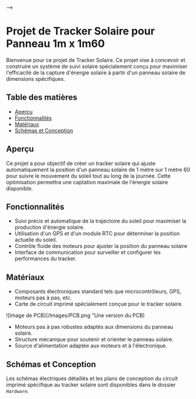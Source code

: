 <!--# Tracker solaire -->
<!--+ 2023-2024 -->
<!--$ C++-->
<!--$ Freecad -->
<!--$ GPS -->
<!--% Ce projet vise à concevoir et construire un système de suivi solaire spécialement conçu pour maximiser l'efficacité de la capture d'énergie solaire à partir d'un panneau solaire. -->
 -->
# Projet de Tracker Solaire pour Panneau 1m x 1m60

Bienvenue pour ce projet de Tracker Solaire.
Ce projet vise à concevoir et construire un système de suivi solaire spécialement conçu pour maximiser l'efficacité de la capture d'énergie solaire à partir d'un panneau solaire de dimensions spécifiques.

## Table des matières

- [Aperçu](#aperçu)
- [Fonctionnalités](#fonctionnalités)
- [Matériaux](#matériaux)
- [Schémas et Conception](#schémas-et-conception)

## Aperçu

Ce projet a pour objectif de créer un tracker solaire qui ajuste automatiquement la position d'un panneau solaire de 1 mètre sur 1 mètre 60 pour suivre le mouvement du soleil tout au long de la journée. Cette optimisation permettra une captation maximale de l'énergie solaire disponible.

## Fonctionnalités

- Suivi précis et automatique de la trajectoire du soleil pour maximiser la production d'énergie solaire.
- Utilisation d'un GPS et d'un module RTC pour déterminer la position actuelle du soleil.
- Contrôle fluide des moteurs pour ajuster la position du panneau solaire 
- Interface de communication pour surveiller et configurer les performances du tracker.

## Matériaux

- Composants électroniques standard tels que microcontrôleurs, GPS, moteurs pas à pas, etc.
- Carte de circuit imprimé spécialement conçue pour le tracker solaire.

![Image de PCB](/Images/PCB.png "Une version du PCB)

- Moteurs pas à pas robustes adaptés aux dimensions du panneau solaire.
- Structure mécanique pour soutenir et orienter le panneau solaire.
- Source d'alimentation adaptée aux moteurs et à l'électronique.

## Schémas et Conception

Les schémas électriques détaillés et les plans de conception du circuit imprimé spécifique au tracker solaire sont disponibles dans le dossier `Hardware`. 

